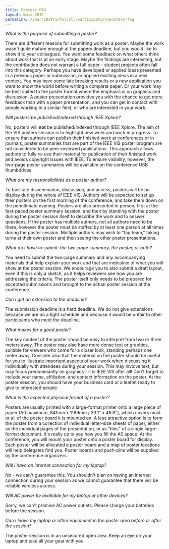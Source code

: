 ```yaml
---
title: Posters FAQ
layout: main-2019
permalink: /year/2019/info/call-participation/posters-faq
---
```


*What is the purpose of submitting a poster?*

There are different reasons for submitting work as a poster. Maybe the work wasn't quite mature enough at the papers deadline, but you would like to show it to your colleagues. You want some feedback on what others think about work that is at an early stage. Maybe the findings are interesting, but the contribution does not warrant a full paper - student projects often fall into this category. Perhaps you have developed or applied ideas presented in a previous paper or submission, or applied existing ideas in a new context. You may have some late breaking results or a new application you want to show the world before writing a complete paper. Or your work may be best suited to the poster format where the emphasis is on graphics and discussion. A poster presentation provides you with the chance to get more feedback than with a paper presentation, and you can get in contact with people working in a similar field, or who are interested in your work.

*Will posters be published/indexed through IEEE Xplore?*

No, posters will **not** be published/indexed through IEEE Xplore. The aim of the VIS posters session is to highlight new work and work in progress. To ensure that authors can publish their finished work at conferences or in journals, poster summaries that are part of the IEEE VIS poster program are not considered to be peer-reviewed publications. This approach allows authors to fully re-use their material for publication of their finished work and avoids copyright issues with IEEE. To ensure visibility, however, the two-page poster summaries will be available on the conference USB thumbdrives.

*What are my responsibilities as a poster author?*

To facilitate dissemination, discussion, and access, posters will be on display during the whole of IEEE VIS. Authors will be expected to set up their posters on the first morning of the conference, and take them down on the penultimate evening. Posters are also presented in person, first at the fast-paced poster summary session, and then by standing with the poster during the poster session itself to describe the work and to answer questions. If the poster has multiple authors, not all authors need to be there, however the poster must be staffed by at least one person at all times during the poster session. Multiple authors may wish to "tag team," taking turns at their own poster and then seeing the other poster presentations.

*What do I have to submit: the two-page summary, the poster, or both?*

You need to submit the two-page summary and any accompanying materials that help explain your work and that are indicative of what you will show at the poster session. We encourage you to also submit a draft layout, even if this is only a sketch, as it helps reviewers see how you are addressing the criteria. The poster itself only needs to be prepared for accepted submissions and brought to the actual poster session at the conference.

*Can I get an extension to the deadline?*

The submission deadline is a hard deadline. We do not give extensions because we are on a tight schedule and because it would be unfair to other participants who meet the deadline.

*What makes for a good poster?*

The key content of the poster should be easy to interpret from two or three meters away. The poster may also have more dense text or graphics, suitable for viewers who come for a closer look, standing perhaps one meter away. Consider also that the material on the poster should be useful for you to illustrate important aspects of your work when discussing it individually with attendees during your session. This may involve text, but may focus predominantly on graphics - it is IEEE VIS after all! Don't forget to include your name, affiliation, and contact information on the poster. At the poster session, you should have your business card or a leaflet ready to give to interested people.

*What is the expected physical format of a poster?*

Posters are usually printed with a large-format printer onto a large piece of paper (A0 maximum, 841mm x 1189mm / 33.1" x 46.8"), which covers most or all of the poster board it is mounted on. A less attractive option is to form the poster from a collection of individual letter-size sheets of paper, either as the individual pages of the presentation, or as "tiles" of a single large-format document. It's really up to you how you fill the A0 space. At the conference, you will mount your poster onto a poster board for display. Each poster will be allocated a poster board and a map of poster locations will help delegates find you. Poster boards and push-pins will be supplied by the conference organizers.

*Will I have an internet connection for my laptop?*

No - we can't guarantee this. You shouldn't plan on having an internet connection during your session as we cannot guarantee that there will be reliable wireless access.

*Will AC power be available for my laptop or other devices?*

Sorry, we can't promise AC power outlets. Please charge your batteries before the session.

*Can I leave my laptop or other equipment in the poster area before or after the session?*

The poster session is in an unsecured open area. Keep an eye on your laptop and take all your gear with you.
